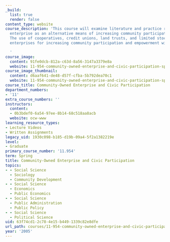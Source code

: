 ```yaml
---
_build:
  list: true
  render: false
content_type: website
course_description: 'This course will examine literature and practice regarding community-owned
  enterprise as an alternative means of increasing community participation and development.
  The use of cooperatives, credit unions, land trusts, and limited stock ownership
  enterprises for increasing community participation and empowerment will be examined.

  '
course_image:
  content: 91fe0dcb-812a-c63d-8a56-3147a3379e8a
  website: 11-954-community-owned-enterprise-and-civic-participation-spring-2005
course_image_thumbnail:
  content: d6aaf641-de48-d57f-cfba-5b792dea70c1
  website: 11-954-community-owned-enterprise-and-civic-participation-spring-2005
course_title: Community-Owned Enterprise and Civic Participation
department_numbers:
- '11'
extra_course_numbers: ''
instructors:
  content:
  - 0b3bdef0-6a54-97ee-8b14-68c518aa8acb
  website: ocw-www
learning_resource_types:
- Lecture Videos
- Written Assignments
legacy_uid: 1930c098-b185-d19b-09a4-5f2a1382219e
level:
- Graduate
primary_course_number: '11.954'
term: Spring
title: Community-Owned Enterprise and Civic Participation
topics:
- - Social Science
  - Sociology
  - Community Development
- - Social Science
  - Economics
  - Public Economics
- - Social Science
  - Public Administration
  - Public Policy
- - Social Science
  - Political Science
uid: 63f74cd1-2c78-4e15-b449-1339c82e8dfe
url_path: courses/11-954-community-owned-enterprise-and-civic-participation-spring-2005
year: '2005'
---
```

